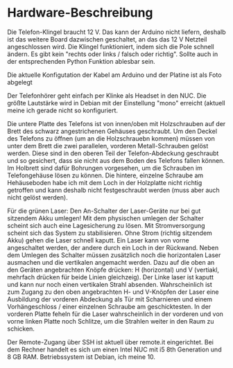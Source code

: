 # Hardware-Beschreibung

Die Telefon-Klingel braucht 12 V. Das kann der Arduino nicht liefern, deshalb ist das weitere Board dazwischen geschaltet, an das das 12 V Netzteil angeschlossen wird. Die Klingel funktioniert, indem sich die Pole schnell ändern. Es gibt kein "rechts oder links / falsch oder richtig". Sollte auch in der entsprechenden Python Funktion ablesbar sein.

Die aktuelle Konfigutation der Kabel am Arduino und der Platine ist als Foto abgelegt

Der Telefonhörer geht einfach per Klinke als Headset in den NUC. Die größte Lautstärke wird in Debian mit der Einstellung "mono" erreicht (aktuell meine ich gerade nicht so konfiguriert.

Die untere Platte des Telefons ist von innen/oben mit Holzschrauben auf der Brett des schwarz angestrichenen Gehäuses geschraubt. Um den Deckel des Telefons zu öffnen (um an die Holzschrauebn kommen) müssen von unter dem Brett die zwei parallelen, vorderen Metall-Schrauben gelöst werden. Diese sind in den oberen Teil der Telefon-Abdeckung geschraubt und so gesichert, dass sie nicht aus dem Boden des Telefons fallen können. Im Holbrett sind dafür Bohrungen vorgesehen, um die Schrauben im Telefongehäuse lösen zu können. Die hintere, einzelne Schraube am Hehäuseboden habe ich mit dem Loch in der Holzplatte nicht richtig getroffen und kann deshalb nicht festgeschraubt werden (muss aber auch nicht gelöst werden).

Für die grünen Laser: Den An-Schalter der Laser-Geräte nur bei gut sitzendem Akku umlegen! Mit dem physischen umlegen der Schalter scheint sich auch eine Lagesicherung zu lösen. Mit Stromversorgung scheint sich das System zu stabilisieren. Ohne Strom (richtig sitzendem Akku) gehen die Laser schnell kaputt. Ein Laser kann von vorne angeschaltet werden, der andere durch ein Loch in der Rückwand. Neben dem Umlegen des Schalter müssen zusätzlich noch die horizontalen Laser ausmachen und die vertikalen angemacht werden. Dazu auf die oben an den Geräten angebrachten Knöpfe drücken: H (horizontal) und V (vertiakl, mehrfach drücken für beide Linien gleichzeig). Der Linke laser ist kaputt und kann nur noch einen vertikalen Strahl absenden.
Wahrscheinlich ist zum Zugang zu den oben angebrachten H- und V-Knöpfen der Laser eine Ausbildung der vorderen Abdeckung als Tür mit Scharnieren und einem Vorhängeschloss / einer einzelnen Schraube am geschicktesten. 
In der vorderen Platte feheln für die Laser wahrscheinlich in der vorderen und von vorne linken Platte noch Schlitze, um die Strahlen weiter in den Raum zu schicken.

Der Remote-Zugang über SSH ist aktuell über remote.it eingerichtet. Bei dem Rechner handelt es sich um einen Intel NUC mit i5 8th Generation und 8 GB RAM. Betriebssystem ist Debian, ich meine 10.
